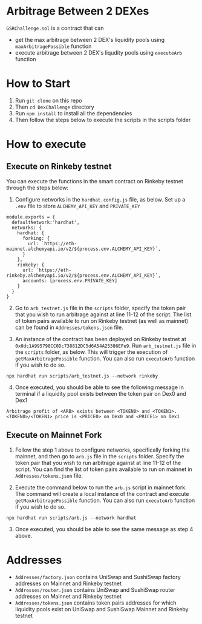 # Arbitrage Between 2 DEXes
``GSRChallenge.sol`` is a contract that can 
* get the max arbitrage between 2 DEX's liquidity pools using ``maxArbitragePossible`` function
* execute arbitrage between 2 DEX's liqudity pools using `executeArb` function

# How to Start
1. Run ``git clone`` on this repo
2. Then ``cd DexChallenge`` directory
3. Run ``npm install`` to install all the dependencies
4. Then follow the steps below to execute the scripts in the scripts folder

# How to execute
## Execute on Rinkeby testnet
You can execute the functions in the smart contract on Rinkeby testnet through the steps below:
1. Configure networks in the ``hardhat.config.js`` file, as below. Set up a ``.env`` file to store ``ALCHEMY_API_KEY`` and ``PRIVATE_KEY``
```
module.exports = {
  defaultNetwork:'hardhat',
  networks: {
    hardhat: {
      forking: {
        url: `https://eth-mainnet.alchemyapi.io/v2/${process.env.ALCHEMY_API_KEY}`,
      } 
    },
    rinkeby: {
      url: `https://eth-rinkeby.alchemyapi.io/v2/${process.env.ALCHEMY_API_KEY}`,
      accounts: [process.env.PRIVATE_KEY]
    }
  }
}
```
2. Go to ``arb_testnet.js`` file in the ``scripts`` folder, specify the token pair that you wish to run arbitrage against at line 11-12 of the script. The list of token pairs available to run on Rinkeby testnet (as well as mainnet) can be found in ``Addresses/tokens.json`` file. 
   
3. An instance of the contract has been deployed on Rinkeby testnet at ``0x0dc1A995798CC0Dc738812DC5d6A54A25386EFe9``. Run ``arb_testnet.js`` file in the ``scripts`` folder, as below. This will trigger the execution of ``getMaxArbitragePossible`` function. You can also run ``executeArb`` function if you wish to do so.
```
npx hardhat run scripts/arb_testnet.js --network rinkeby
```
4. Once executed, you should be able to see the following message in terminal if a liquidity pool exists between the token pair on Dex0 and Dex1

```
Arbitrage profit of <ARB> exists between <TOKEN0> and <TOKEN1>. <TOKEN0>/<TOKEN1> price is <PRICE0> on Dex0 and <PRICE1> on Dex1
```

## Execute on Mainnet Fork
1. Follow the step 1 above to configure networks, specifically forking the mainnet, and then go to ``arb.js`` file in the ``scripts`` folder. Specify the token pair that you wish to run arbitrage against at line 11-12 of the script. You can find the list of token pairs available to run on mainnet in ``Addresses/tokens.json`` file.

2. Execute the command below to run the ``arb.js`` script in mainnet fork. The command will create a local instance of the contract and execute ``getMaxArbitragePossible`` function. You can also run ``executeArb`` function if you wish to do so.
```
npx hardhat run scripts/arb.js --network hardhat
```
3. Once executed, you should be able to see the same message as step 4 above.

# Addresses
* ``Addresses/factory.json`` contains UniSwap and SushiSwap factory addresses on Mainnet and Rinkeby testnet
* ``Addresses/router.json`` contains UniSwap and SushiSwap router addresses on Mainnet and Rinkeby testnet
* ``Addresses/tokens.json`` contains token pairs addresses for which liquidity pools exist on UniSwap and SushiSwap Mainnet and Rinkeby testnet

